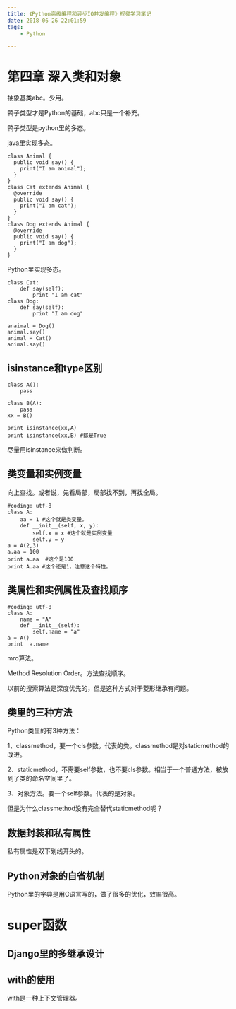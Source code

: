 ```yaml
---
title: 《Python高级编程和异步IO并发编程》视频学习笔记
date: 2018-06-26 22:01:59
tags:
	- Python

---
```




# 第四章 深入类和对象

抽象基类abc。少用。

鸭子类型才是Python的基础，abc只是一个补充。

鸭子类型是python里的多态。

java里实现多态。

```
class Animal {
  public void say() {
    print("I am animal");
  }
}
class Cat extends Animal {
  @override
  public void say() {
    print("I am cat");
  }
}
class Dog extends Animal {
  @override
  public void say() {
    print("I am dog");
  }
}
```

Python里实现多态。

```
class Cat:
	def say(self):
		print "I am cat"
class Dog:
	def say(self):
		print "I am dog"
		
anaimal = Dog()
animal.say()
animal = Cat()
animal.say()
```



##  isinstance和type区别

```
class A():
    pass

class B(A):
    pass
xx = B()

print isinstance(xx,A)
print isinstance(xx,B) #都是True
```

尽量用isinstance来做判断。



## 类变量和实例变量

向上查找。或者说，先看局部，局部找不到，再找全局。

```
#coding: utf-8
class A:
    aa = 1 #这个就是类变量。
    def __init__(self, x, y):
        self.x = x #这个就是实例变量
        self.y = y
a = A(2,3)
a.aa = 100
print a.aa  #这个是100
print A.aa #这个还是1，注意这个特性。
```

## 类属性和实例属性及查找顺序

```
#coding: utf-8
class A:
    name = "A"
    def __init__(self):
        self.name = "a"
a = A()
print  a.name
```



mro算法。

Method Resolution Order。方法查找顺序。

以前的搜索算法是深度优先的，但是这种方式对于菱形继承有问题。

## 类里的三种方法

Python类里的有3种方法：

1、classmethod，要一个cls参数。代表的类。classmethod是对staticmethod的改进。

2、staticmethod，不需要self参数，也不要cls参数。相当于一个普通方法，被放到了类的命名空间里了。

3、对象方法。要一个self参数。代表的是对象。



但是为什么classmethod没有完全替代staticmethod呢？

## 数据封装和私有属性

私有属性是双下划线开头的。

## Python对象的自省机制

Python里的字典是用C语言写的，做了很多的优化，效率很高。

# super函数



## Django里的多继承设计



## with的使用

with是一种上下文管理器。

